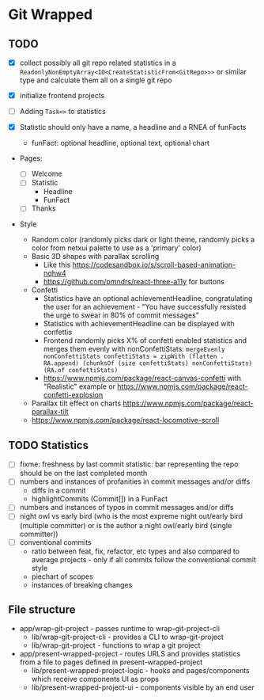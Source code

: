 # Git Wrapped

## TODO

- [x] collect possibly all git repo related statistics in a `ReadonlyNonEmptyArray<IO<CreateStatisticFrom<GitRepo>>>` or similar type and calculate them all on a single git repo
- [x] initialize frontend projects
- [ ] Adding `Task<>` to statistics
- [x] Statistic should only have a name, a headline and a RNEA of funFacts

  - funFact: optional headline, optional text, optional chart

- Pages:

  - [ ] Welcome
  - [ ] Statistic
    - Headline
    - FunFact
  - [ ] Thanks

- Style
  - Random color (randomly picks dark or light theme, randomly picks a color from netxui palette to use as a 'primary' color)
  - Basic 3D shapes with parallax scrolling
    - Like this https://codesandbox.io/s/scroll-based-animation-nqhw4
    - https://github.com/pmndrs/react-three-a11y for buttons
  - Confetti
    - Statistics have an optional achievementHeadline, congratulating the user for an achievement - "You have successfully resisted the urge to swear in 80% of commit messages"
    - Statistics with achievementHeadline can be displayed with confettis
    - Frontend randomly picks X% of confetti enabled statistics and merges them evenly with nonConfettiStats:
      `mergeEvenly nonConfettiStats confettiStats = zipWith (flatten . RA.append) (chunksOf (size confettiStats) nonConfettiStats) (RA.of confettiStats)`
    - https://www.npmjs.com/package/react-canvas-confetti with "Realistic" example or https://www.npmjs.com/package/react-confetti-explosion
  - Parallax tilt effect on charts https://www.npmjs.com/package/react-parallax-tilt
  - https://www.npmjs.com/package/react-locomotive-scroll

## TODO Statistics

- [ ] fixme: freshness by last commit statistic: bar representing the repo should be on the last completed month
- [ ] numbers and instances of profanities in commit messages and/or diffs
  - diffs in a commit
  - highlightCommits (Commit[]) in a FunFact
- [ ] numbers and instances of typos in commit messages and/or diffs
- [ ] night owl vs early bird (who is the most expreme night out/early bird (multiple committer) or is the author a night owl/early bird (single committer))
- [ ] conventional commits
  - ratio between feat, fix, refactor, etc types and also compared to average projects - only if all commits follow the conventional commit style
  - piechart of scopes
  - instances of breaking changes

## File structure

- app/wrap-git-project - passes runtime to wrap-git-project-cli
  - lib/wrap-git-project-cli - provides a CLI to wrap-git-project
  - lib/wrap-git-project - functions to wrap a git project
- app/present-wrapped-project - routes URLS and provides statistics from a file to pages defined in present-wrapped-project
  - lib/present-wrapped-project-logic - hooks and pages/components which receive components UI as props
  - lib/present-wrapped-project-ui - components visible by an end user
